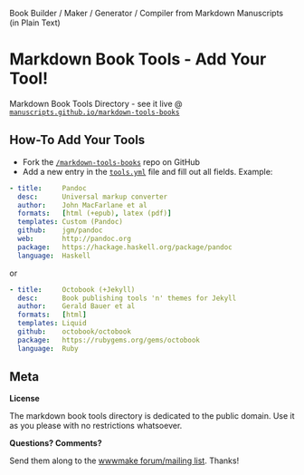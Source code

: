 
Book Builder / Maker / Generator / Compiler from Markdown Manuscripts (in Plain Text) 

# Markdown Book Tools - Add Your Tool!

Markdown Book Tools Directory - see it live @ [`manuscripts.github.io/markdown-tools-books`](http://manuscripts.github.io/markdown-tools-books)


## How-To Add Your Tools

* Fork the [`/markdown-tools-books`](https://github.com/manuscripts/markdown-tools-books) repo on GitHub
* Add a new entry in the [`tools.yml`](https://github.com/manuscripts/markdown-tools-books/blob/master/tools.yml) file and fill out all fields.
  Example:

``` yaml
- title:     Pandoc
  desc:      Universal markup converter
  author:    John MacFarlane et al
  formats:   [html (+epub), latex (pdf)]
  templates: Custom (Pandoc)
  github:    jgm/pandoc
  web:       http://pandoc.org
  package:   https://hackage.haskell.org/package/pandoc
  language:  Haskell
```  

or

``` yaml
- title:     Octobook (+Jekyll)
  desc:      Book publishing tools 'n' themes for Jekyll
  author:    Gerald Bauer et al
  formats:   [html]
  templates: Liquid
  github:    octobook/octobook
  package:   https://rubygems.org/gems/octobook
  language:  Ruby
```

## Meta

**License**

The markdown book tools directory is dedicated to the public domain.
Use it as you please with no restrictions whatsoever.

**Questions? Comments?**

Send them along to the [wwwmake forum/mailing list](http://groups.google.com/group/wwwmake). Thanks!
